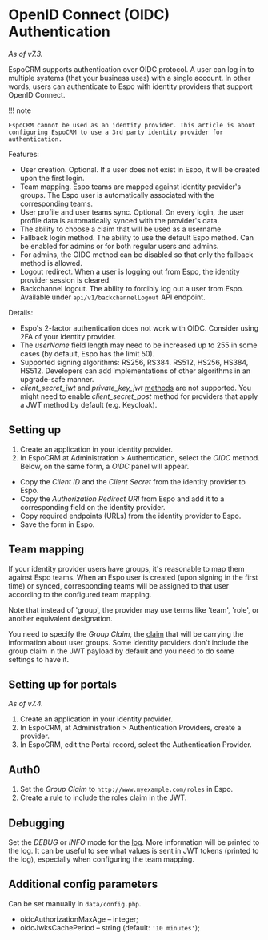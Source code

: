 # OpenID Connect (OIDC) Authentication

*As of v7.3.*

EspoCRM supports authentication over OIDC protocol. A user can log in to multiple systems (that your business uses) with a single account. In other words, users can authenticate to Espo with identity providers that support OpenID Connect.

!!! note

    EspoCRM cannot be used as an identity provider. This article is about configuring EspoCRM to use a 3rd party identity provider for authentication.

Features:

* User creation. Optional. If a user does not exist in Espo, it will be created upon the first login.
* Team mapping. Espo teams are mapped against identity provider's groups. The Espo user is automatically associated with the corresponding teams.
* User profile and user teams sync. Optional. On every login, the user profile data is automatically synced with the provider's data.
* The ability to choose a claim that will be used as a username.
* Fallback login method. The ability to use the default Espo method. Can be enabled for admins or for both regular users and admins.
* For admins, the OIDC method can be disabled so that only the fallback method is allowed.
* Logout redirect. When a user is logging out from Espo, the identity provider session is cleared. 
* Backchannel logout. The ability to forcibly log out a user from Espo. Available under `api/v1/backchannelLogout` API endpoint.

Details:

* Espo's 2-factor authentication does not work with OIDC. Consider using 2FA of your identity provider.
* The *userName* field length may need to be increased up to 255 in some cases (by default, Espo has the limit 50).
* Supported signing algorithms: RS256, RS384. RS512, HS256, HS384, HS512. Developers can add implementations of other algorithms in an upgrade-safe manner.
* *client_secret_jwt* and *private_key_jwt* [methods](https://openid.net/specs/openid-connect-core-1_0.html#ClientAuthentication) are not supported. You might need to enable *client_secret_post* method for providers that apply a JWT method by default (e.g. Keycloak).

## Setting up

1. Create an application in your identity provider.
2. In EspoCRM at Administration > Authentication, select the *OIDC* method. Below, on the same form, a *OIDC* panel will appear.
  * Copy the *Client ID* and the *Client Secret* from the identity provider to Espo.
  * Copy the *Authorization Redirect URI* from Espo and add it to a corresponding field on the identity provider.
  * Copy required endpoints (URLs) from the identity provider to Espo.
  * Save the form in Espo.

## Team mapping

If your identity provider users have groups, it's reasonable to map them against Espo teams. When an Espo user is created (upon signing in the first time) or synced, corresponding teams will be assigned to that user according to the configured team mapping.

Note that instead of 'group', the provider may use terms like 'team', 'role', or another equivalent designation.

You need to specify the *Group Claim*, the [claim](https://en.wikipedia.org/wiki/JSON_Web_Token) that will be carrying the information about user groups. Some identity providers don't include the group claim in the JWT payload by default and you need to do some settings to have it.

## Setting up for portals

*As of v7.4.*

1. Create an application in your identity provider.
2. In EspoCRM, at Administration > Authentication Providers, create a provider.
3. In EspoCRM, edit the Portal record, select the Authentication Provider.

## Auth0

1. Set the *Group Claim* to `http://www.myexample.com/roles` in Espo.
2. Create [a rule](https://auth0.com/docs/manage-users/access-control/sample-use-cases-actions-with-authorization?_ga=2.226983773.1572279349.1664444295-1913114833.1664024344&_gl=1*1y6ck81*rollup_ga*MTkxMzExNDgzMy4xNjY0MDI0MzQ0*rollup_ga_F1G3E656YZ*MTY2NDQ1ODY2Mi44LjEuMTY2NDQ2MzU5OS40OS4wLjA.#add-user-roles-to-tokens) to include the roles claim in the JWT.

## Debugging

Set the *DEBUG* or *INFO* mode for the [log](log.md). More information will be printed to the log. It can be useful to see what values is sent in JWT tokens (printed to the log), especially when configuring the team mapping.

## Additional config parameters

Can be set manually in `data/config.php`.

* oidcAuthorizationMaxAge – integer;
* oidcJwksCachePeriod – string  (default: `'10 minutes'`);

